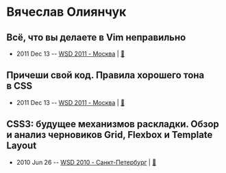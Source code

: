 # Вячеслав Олиянчук

## Всё, что вы делаете в Vim неправильно
- 2011 Dec 13 -- [WSD 2011 - Москва](https://www.youtube.com/watch?v=Lgv_jThBvso)  | [:notebook:](https://wsd.events/2011/12/13/pres/doing-vim-right/)  
## Причеши свой код. Правила хорошего тона в CSS
- 2011 Dec 13 -- [WSD 2011 - Москва](https://www.youtube.com/watch?v=dwdP11bOwq8)  | [:notebook:](https://wsd.events/2011/12/13/pres/css-manners/)  
## CSS3: будущее механизмов раскладки. Обзор и анализ черновиков Grid, Flexbox и Template Layout
- 2010 Jun 26 -- [WSD 2010 - Санкт-Петербург](https://www.youtube.com/watch?v=ZEd7bEqe6iI)  | [:notebook:](https://wsd.events/2010/06/26/pres/css3-layout/)  
